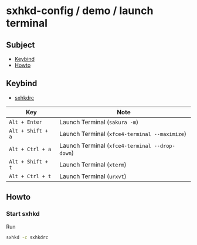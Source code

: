 

# sxhkd-config / demo / launch terminal


## Subject

* [Keybind](#keybind)
* [Howto](#howto)


## Keybind

* [sxhkdrc](sxhkdrc)

| Key               | Note                                           |
| ----------------- | ---------------------------------------------- |
| `Alt + Enter`     | Launch Terminal (`sakura -m`)                  |
| `Alt + Shift + a` | Launch Terminal (`xfce4-terminal --maximize`)  |
| `Alt + Ctrl + a`  | Launch Terminal (`xfce4-terminal --drop-down`) |
| `Alt + Shift + t` | Launch Terminal (`xterm`)                      |
| `Alt + Ctrl + t`  | Launch Terminal (`urxvt`)                      |


## Howto

### Start sxhkd

Run

``` sh
sxhkd -c sxhkdrc
```
